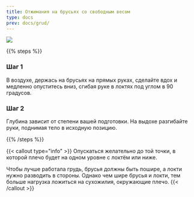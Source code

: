 ```yaml
---
title: Отжимания на брусьях со свободным весом
type: docs
prev: docs/grud/
---
```

![](https://github.com/user-attachments/assets/f926f7fd-e7be-4faf-aa38-06ac40da4938)


{{% steps %}}

### Шаг 1
В воздухе, держась на брусьях на прямых руках, сделайте вдох и медленно опуститесь вниз, сгибая руке в локтях под углом в 90 градусов.

### Шаг 2
Глубина зависит от степени вашей подготовки. На выдохе разгибайте руки, поднимая тело в исходную позицию.


{{% /steps %}}

{{< callout type="info" >}}
Опускаться желательно до той точки, в которой плечо будет на одном уровне с локтём или ниже.

Чтобы лучше работала грудь, брусья должны быть пошире, а локти нужно разводить в стороны. Однако чем шире брусья и локти, тем больше нагрузка ложиться на сухожилия, окружающие плечо.
{{< /callout >}}
